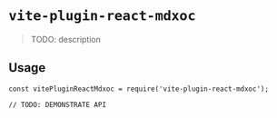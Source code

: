 # `vite-plugin-react-mdxoc`

> TODO: description

## Usage

```
const vitePluginReactMdxoc = require('vite-plugin-react-mdxoc');

// TODO: DEMONSTRATE API
```
